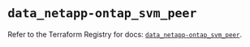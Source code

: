 # `data_netapp-ontap_svm_peer`

Refer to the Terraform Registry for docs: [`data_netapp-ontap_svm_peer`](https://registry.terraform.io/providers/netapp/netapp-ontap/2.3.0/docs/data-sources/svm_peer).
